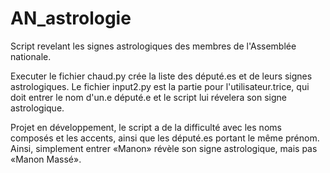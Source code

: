# AN_astrologie

Script revelant les signes astrologiques des membres de l'Assemblée nationale. 

Executer le fichier chaud.py crée la liste des député.es et de leurs signes astrologiques. Le fichier input2.py est la partie pour l'utilisateur.trice, qui doit entrer le nom d'un.e député.e et le script lui révelera son signe astrologique.

Projet en développement, le script a de la difficulté avec les noms composés et les accents, ainsi que les député.es portant le même prénom. Ainsi, simplement entrer «Manon» révèle son signe astrologique, mais pas «Manon Massé».

